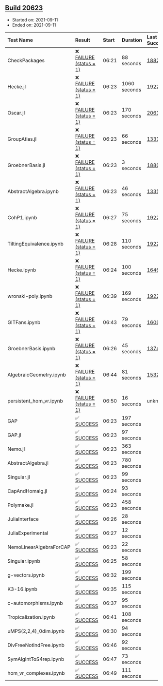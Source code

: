 ## [Build 20623](https://oscarci.mathematik.uni-kl.de/job/oscar/20623/)

* Started on: 2021-09-11
* Ended on: 2021-09-11

| Test Name    | Result | Start | Duration | Last Success | First Failure |
|:-------------|:-------|:------|:---------|:-------------|:--------------|
| CheckPackages | ❌ [FAILURE (status = 1)](https://oscarci.mathematik.uni-kl.de/job/oscar/20623/artifact/logs/build-20623/CheckPackages.log) | 06:21 | 88 seconds | [18822](https://oscarci.mathematik.uni-kl.de/job/oscar/18822/) | [18823](https://oscarci.mathematik.uni-kl.de/job/oscar/18823/) |
| Hecke.jl | ❌ [FAILURE (status = 1)](https://oscarci.mathematik.uni-kl.de/job/oscar/20623/artifact/logs/build-20623/Hecke.jl.log) | 06:23 | 1060 seconds | [19222](https://oscarci.mathematik.uni-kl.de/job/oscar/19222/) | [20152](https://oscarci.mathematik.uni-kl.de/job/oscar/20152/) |
| Oscar.jl | ❌ [FAILURE (status = 1)](https://oscarci.mathematik.uni-kl.de/job/oscar/20623/artifact/logs/build-20623/Oscar.jl.log) | 06:23 | 170 seconds | [20613](https://oscarci.mathematik.uni-kl.de/job/oscar/20613/) | [20614](https://oscarci.mathematik.uni-kl.de/job/oscar/20614/) |
| GroupAtlas.jl | ❌ [FAILURE (status = 1)](https://oscarci.mathematik.uni-kl.de/job/oscar/20623/artifact/logs/build-20623/GroupAtlas.jl.log) | 06:23 | 66 seconds | [13311](https://oscarci.mathematik.uni-kl.de/job/oscar/13311/) | [13312](https://oscarci.mathematik.uni-kl.de/job/oscar/13312/) |
| GroebnerBasis.jl | ❌ [FAILURE (status = 1)](https://oscarci.mathematik.uni-kl.de/job/oscar/20623/artifact/logs/build-20623/GroebnerBasis.jl.log) | 06:23 | 3 seconds | [18864](https://oscarci.mathematik.uni-kl.de/job/oscar/18864/) | [18865](https://oscarci.mathematik.uni-kl.de/job/oscar/18865/) |
| AbstractAlgebra.ipynb | ❌ [FAILURE (status = 1)](https://oscarci.mathematik.uni-kl.de/job/oscar/20623/artifact/logs/build-20623/AbstractAlgebra.ipynb.log) | 06:23 | 46 seconds | [13355](https://oscarci.mathematik.uni-kl.de/job/oscar/13355/) | [13356](https://oscarci.mathematik.uni-kl.de/job/oscar/13356/) |
| CohP1.ipynb | ❌ [FAILURE (status = 1)](https://oscarci.mathematik.uni-kl.de/job/oscar/20623/artifact/logs/build-20623/CohP1.ipynb.log) | 06:27 | 75 seconds | [19222](https://oscarci.mathematik.uni-kl.de/job/oscar/19222/) | [20152](https://oscarci.mathematik.uni-kl.de/job/oscar/20152/) |
| TiltingEquivalence.ipynb | ❌ [FAILURE (status = 1)](https://oscarci.mathematik.uni-kl.de/job/oscar/20623/artifact/logs/build-20623/TiltingEquivalence.ipynb.log) | 06:28 | 110 seconds | [19222](https://oscarci.mathematik.uni-kl.de/job/oscar/19222/) | [20152](https://oscarci.mathematik.uni-kl.de/job/oscar/20152/) |
| Hecke.ipynb | ❌ [FAILURE (status = 1)](https://oscarci.mathematik.uni-kl.de/job/oscar/20623/artifact/logs/build-20623/Hecke.ipynb.log) | 06:24 | 100 seconds | [16463](https://oscarci.mathematik.uni-kl.de/job/oscar/16463/) | [16464](https://oscarci.mathematik.uni-kl.de/job/oscar/16464/) |
| wronski-poly.ipynb | ❌ [FAILURE (status = 1)](https://oscarci.mathematik.uni-kl.de/job/oscar/20623/artifact/logs/build-20623/wronski-poly.ipynb.log) | 06:39 | 169 seconds | [19222](https://oscarci.mathematik.uni-kl.de/job/oscar/19222/) | [20152](https://oscarci.mathematik.uni-kl.de/job/oscar/20152/) |
| GITFans.ipynb | ❌ [FAILURE (status = 1)](https://oscarci.mathematik.uni-kl.de/job/oscar/20623/artifact/logs/build-20623/GITFans.ipynb.log) | 06:43 | 79 seconds | [16068](https://oscarci.mathematik.uni-kl.de/job/oscar/16068/) | [16069](https://oscarci.mathematik.uni-kl.de/job/oscar/16069/) |
| GroebnerBasis.ipynb | ❌ [FAILURE (status = 1)](https://oscarci.mathematik.uni-kl.de/job/oscar/20623/artifact/logs/build-20623/GroebnerBasis.ipynb.log) | 06:26 | 45 seconds | [13748](https://oscarci.mathematik.uni-kl.de/job/oscar/13748/) | [13749](https://oscarci.mathematik.uni-kl.de/job/oscar/13749/) |
| AlgebraicGeometry.ipynb | ❌ [FAILURE (status = 1)](https://oscarci.mathematik.uni-kl.de/job/oscar/20623/artifact/logs/build-20623/AlgebraicGeometry.ipynb.log) | 06:44 | 81 seconds | [15322](https://oscarci.mathematik.uni-kl.de/job/oscar/15322/) | [15323](https://oscarci.mathematik.uni-kl.de/job/oscar/15323/) |
| persistent_hom_vr.ipynb | ❌ [FAILURE (status = 1)](https://oscarci.mathematik.uni-kl.de/job/oscar/20623/artifact/logs/build-20623/persistent_hom_vr.ipynb.log) | 06:50 | 16 seconds | unknown | unknown |
| GAP | ✅ [SUCCESS](https://oscarci.mathematik.uni-kl.de/job/oscar/20623/artifact/logs/build-20623/GAP.log) | 06:23 | 197 seconds |  |  |
| GAP.jl | ✅ [SUCCESS](https://oscarci.mathematik.uni-kl.de/job/oscar/20623/artifact/logs/build-20623/GAP.jl.log) | 06:23 | 97 seconds |  |  |
| Nemo.jl | ✅ [SUCCESS](https://oscarci.mathematik.uni-kl.de/job/oscar/20623/artifact/logs/build-20623/Nemo.jl.log) | 06:23 | 363 seconds |  |  |
| AbstractAlgebra.jl | ✅ [SUCCESS](https://oscarci.mathematik.uni-kl.de/job/oscar/20623/artifact/logs/build-20623/AbstractAlgebra.jl.log) | 06:23 | 780 seconds |  |  |
| Singular.jl | ✅ [SUCCESS](https://oscarci.mathematik.uni-kl.de/job/oscar/20623/artifact/logs/build-20623/Singular.jl.log) | 06:23 | 99 seconds |  |  |
| CapAndHomalg.jl | ✅ [SUCCESS](https://oscarci.mathematik.uni-kl.de/job/oscar/20623/artifact/logs/build-20623/CapAndHomalg.jl.log) | 06:24 | 93 seconds |  |  |
| Polymake.jl | ✅ [SUCCESS](https://oscarci.mathematik.uni-kl.de/job/oscar/20623/artifact/logs/build-20623/Polymake.jl.log) | 06:23 | 458 seconds |  |  |
| JuliaInterface | ✅ [SUCCESS](https://oscarci.mathematik.uni-kl.de/job/oscar/20623/artifact/logs/build-20623/JuliaInterface.log) | 06:26 | 28 seconds |  |  |
| JuliaExperimental | ✅ [SUCCESS](https://oscarci.mathematik.uni-kl.de/job/oscar/20623/artifact/logs/build-20623/JuliaExperimental.log) | 06:27 | 12 seconds |  |  |
| NemoLinearAlgebraForCAP | ✅ [SUCCESS](https://oscarci.mathematik.uni-kl.de/job/oscar/20623/artifact/logs/build-20623/NemoLinearAlgebraForCAP.log) | 06:23 | 22 seconds |  |  |
| Singular.ipynb | ✅ [SUCCESS](https://oscarci.mathematik.uni-kl.de/job/oscar/20623/artifact/logs/build-20623/Singular.ipynb.log) | 06:25 | 58 seconds |  |  |
| g-vectors.ipynb | ✅ [SUCCESS](https://oscarci.mathematik.uni-kl.de/job/oscar/20623/artifact/logs/build-20623/g-vectors.ipynb.log) | 06:32 | 199 seconds |  |  |
| K3-16.ipynb | ✅ [SUCCESS](https://oscarci.mathematik.uni-kl.de/job/oscar/20623/artifact/logs/build-20623/K3-16.ipynb.log) | 06:35 | 115 seconds |  |  |
| c-automorphisms.ipynb | ✅ [SUCCESS](https://oscarci.mathematik.uni-kl.de/job/oscar/20623/artifact/logs/build-20623/c-automorphisms.ipynb.log) | 06:37 | 95 seconds |  |  |
| Tropicalization.ipynb | ✅ [SUCCESS](https://oscarci.mathematik.uni-kl.de/job/oscar/20623/artifact/logs/build-20623/Tropicalization.ipynb.log) | 06:41 | 108 seconds |  |  |
| uMPS(2,2,4)_0dim.ipynb | ✅ [SUCCESS](https://oscarci.mathematik.uni-kl.de/job/oscar/20623/artifact/logs/build-20623/uMPS-2-2-4-_0dim.ipynb.log) | 06:30 | 94 seconds |  |  |
| DivFreeNotIndFree.ipynb | ✅ [SUCCESS](https://oscarci.mathematik.uni-kl.de/job/oscar/20623/artifact/logs/build-20623/DivFreeNotIndFree.ipynb.log) | 06:46 | 92 seconds |  |  |
| SymAlgIntToS4rep.ipynb | ✅ [SUCCESS](https://oscarci.mathematik.uni-kl.de/job/oscar/20623/artifact/logs/build-20623/SymAlgIntToS4rep.ipynb.log) | 06:47 | 73 seconds |  |  |
| hom_vr_complexes.ipynb | ✅ [SUCCESS](https://oscarci.mathematik.uni-kl.de/job/oscar/20623/artifact/logs/build-20623/hom_vr_complexes.ipynb.log) | 06:49 | 111 seconds |  |  |

